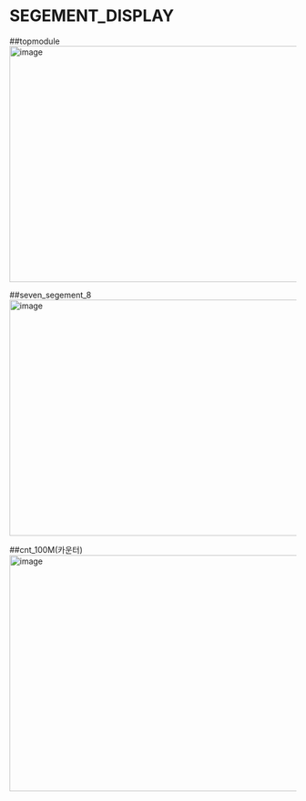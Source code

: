 # SEGEMENT_DISPLAY

##topmodule
<img width="737" height="414" alt="image" src="https://github.com/user-attachments/assets/49db89d8-8b16-4e50-a0c0-4a2f1c3fba3f" />

##seven_segement_8
<img width="737" height="414" alt="image" src="https://github.com/user-attachments/assets/067d8cf8-adce-4eff-a09a-9cb7e138b4ea" />

##cnt_100M(카운터)
<img width="737" height="414" alt="image" src="https://github.com/user-attachments/assets/f2ac3209-eb42-4600-99fc-79809339059f" />
